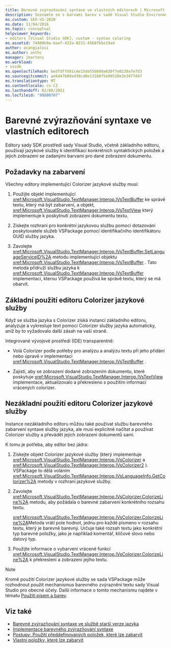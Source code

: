 ```yaml
---
title: Barevné zvýrazňování syntaxe ve vlastních editorech | Microsoft Docs
description: Seznamte se s barvami barev v sadě Visual Studio Environment SDK vlastní editory, která zobrazuje zadané barvy pro dané zobrazení dokumentu.
ms.custom: SEO-VS-2020
ms.date: 11/04/2016
ms.topic: conceptual
helpviewer_keywords:
- editors [Visual Studio SDK], custom - syntax coloring
ms.assetid: 74900b9a-baef-432a-8231-4568fb5e19ad
author: acangialosi
ms.author: anthc
manager: jmartens
ms.workload:
- vssdk
ms.openlocfilehash: bedfdffd91c4e15de556609a030f7e0238a7e7d3
ms.sourcegitcommit: ae6d47b09a439cd0e13180f5e89510e3e347fd47
ms.translationtype: MT
ms.contentlocale: cs-CZ
ms.lasthandoff: 02/08/2021
ms.locfileid: "99880707"
---
```

# <a name="syntax-coloring-in-custom-editors"></a>Barevné zvýrazňování syntaxe ve vlastních editorech
Editory sady SDK prostředí sady Visual Studio, včetně základního editoru, používají jazykové služby k identifikaci konkrétních syntaktických položek a jejich zobrazení se zadanými barvami pro dané zobrazení dokumentu.

## <a name="colorization-requirements"></a>Požadavky na zabarvení
 Všechny editory implementující Colorizer jazykové služby musí:

1. Použijte objekt implementující <xref:Microsoft.VisualStudio.TextManager.Interop.IVsTextBuffer> ke správě textu, který má být zabarvení, a objekt, <xref:Microsoft.VisualStudio.TextManager.Interop.IVsTextView> který implementuje k poskytnutí zobrazení dokumentu textu.

2. Získejte rozhraní pro konkrétní jazykovou službu pomocí dotazování poskytovatele služeb VSPackage pomocí identifikačního identifikátoru GUID služby jazyka.

3. Zavolejte <xref:Microsoft.VisualStudio.TextManager.Interop.IVsTextBuffer.SetLanguageServiceID%2A> metodu implementující objektu <xref:Microsoft.VisualStudio.TextManager.Interop.IVsTextBuffer> . Tato metoda přidruží službu jazyka k <xref:Microsoft.VisualStudio.TextManager.Interop.IVsTextBuffer> implementaci, kterou VSPackage používá ke správě textu, který se má obarvit.

## <a name="core-editor-usage-of-a-language-services-colorizer"></a>Základní použití editoru Colorizer jazykové služby
 Když se služba jazyka s Colorizer získá instancí základního editoru, analyzuje a vykresluje text pomocí Colorizer služby jazyka automaticky, aniž by to vyžadovalo další zásah na vaší straně.

 Integrované vývojové prostředí (IDE) transparentně:

- Volá Colorizer podle potřeby pro analýzu a analýzu textu při jeho přidání nebo úpravě v implementaci <xref:Microsoft.VisualStudio.TextManager.Interop.IVsTextBuffer> .

- Zajistí, aby se zobrazení dodané zobrazením dokumentu, které poskytuje <xref:Microsoft.VisualStudio.TextManager.Interop.IVsTextView> implementace, aktualizovalo a překresleno s použitím informací vrácených colorizer.

## <a name="non-core-editor-usage-of-a-language-services-colorizer"></a>Nezákladní použití editoru Colorizer jazykové služby
 Instance nezákladního editoru můžou také používat službu barevného zabarvení syntaxe služby jazyka, ale musí explicitně načítat a používat Colorizer služby a převádět jejich zobrazení dokumentů sami.

 K tomu je potřeba, aby editor bez jádra:

1. Získejte objekt Colorizer jazykové služby (který implementuje <xref:Microsoft.VisualStudio.TextManager.Interop.IVsColorizer> a <xref:Microsoft.VisualStudio.TextManager.Interop.IVsColorizer2> ). VSPackage to dělá voláním <xref:Microsoft.VisualStudio.TextManager.Interop.IVsLanguageInfo.GetColorizer%2A> metody v rozhraní jazykové služby.

2. Zavolejte <xref:Microsoft.VisualStudio.TextManager.Interop.IVsColorizer.ColorizeLine%2A> metodu, aby požádala o barevné zabarvení konkrétního rozsahu textu.

     <xref:Microsoft.VisualStudio.TextManager.Interop.IVsColorizer.ColorizeLine%2A>Metoda vrátí pole hodnot, jednu pro každé písmeno v rozsahu textu, který je barevně barevný. Určuje také rozsah textu jako konkrétní typ barevné položky, jako je například komentář, klíčové slovo nebo datový typ.

3. Použijte informace o vybarvení vrácené funkcí <xref:Microsoft.VisualStudio.TextManager.Interop.IVsColorizer.ColorizeLine%2A> k překreslení a zobrazení jejího textu.

> [!NOTE]
> Kromě použití Colorizer jazykové služby se sada VSPackage může rozhodnout použít mechanismus barevného zvýraznění textu sady Visual Studio pro obecné účely. Další informace o tomto mechanismu najdete v tématu [Použití písem a barev](/previous-versions/visualstudio/visual-studio-2015/extensibility/using-fonts-and-colors?preserve-view=true&view=vs-2015).

## <a name="see-also"></a>Viz také

- [Barevné zvýrazňování syntaxe ve službě starší verze jazyka](../extensibility/internals/syntax-coloring-in-a-legacy-language-service.md)
- [Implementace barevného zvýrazňování syntaxe](../extensibility/internals/implementing-syntax-coloring.md)
- [Postupy: Použití předdefinovaných položek, které lze zabarvit](../extensibility/internals/how-to-use-built-in-colorable-items.md)
- [Vlastní položky, které lze zabarvit](../extensibility/internals/custom-colorable-items.md)